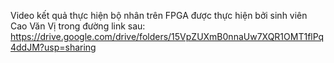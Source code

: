 Video kết quả thực hiện bộ nhân trên FPGA được thực hiện bởi sinh viên Cao Văn Vị trong đường link sau:
https://drive.google.com/drive/folders/15VpZUXmB0nnaUw7XQR1OMT1flPq4ddJM?usp=sharing 

